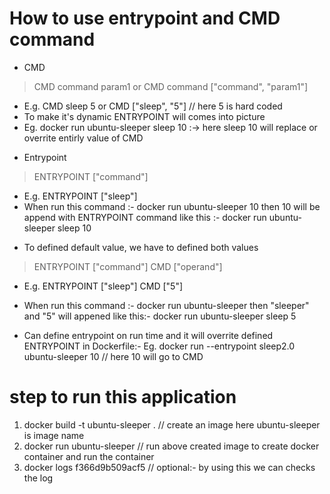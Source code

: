 # How to use entrypoint and  CMD command 

* CMD 
> CMD command param1 or CMD command ["command", "param1"]
  - E.g. CMD sleep 5 or CMD ["sleep", "5"]  // here 5 is hard coded
  - To make it's dynamic ENTRYPOINT will comes into picture
  - Eg. docker run ubuntu-sleeper sleep 10 :-> here sleep 10 will replace or overrite entirly value of CMD 


* Entrypoint 
> ENTRYPOINT ["command"]
   -  E.g. ENTRYPOINT ["sleep"]
   - When run this command :- docker run ubuntu-sleeper 10 then 10 will be append with ENTRYPOINT command like this :-
        docker run ubuntu-sleeper sleep 10 

* To defined default value, we have to defined both values  
> ENTRYPOINT ["command"]
> CMD ["operand"]
   -  E.g. 
          ENTRYPOINT ["sleep"]
          CMD ["5"] 
     
   - When run this command :- docker run ubuntu-sleeper then "sleeper" and "5" will appened like this:- 
        docker run ubuntu-sleeper sleep 5 
   - Can define entrypoint on run time and it will overrite defined ENTRYPOINT in Dockerfile:- 
     Eg. docker run --entrypoint sleep2.0 ubuntu-sleeper 10 // here 10 will go to CMD 
 


   # step to run this application
   1. docker build -t ubuntu-sleeper . // create an image here ubuntu-sleeper is image name
   2. docker run ubuntu-sleeper   // run above created image to create docker container and run the container
   3. docker logs f366d9b509acf5 // optional:- by using this we can checks the log